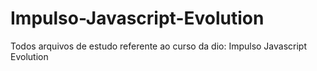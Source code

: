 # Impulso-Javascript-Evolution
Todos arquivos de estudo referente ao curso da dio: Impulso Javascript Evolution
